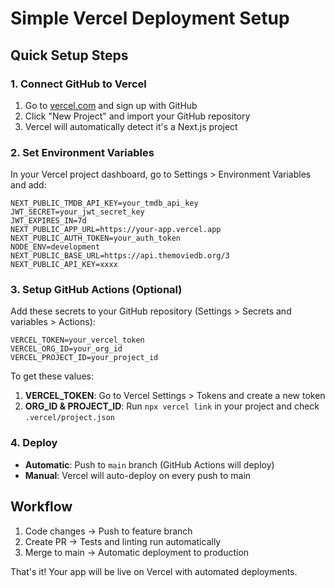 # Simple Vercel Deployment Setup

## Quick Setup Steps

### 1. Connect GitHub to Vercel

1. Go to [vercel.com](https://vercel.com) and sign up with GitHub
2. Click "New Project" and import your GitHub repository
3. Vercel will automatically detect it's a Next.js project

### 2. Set Environment Variables

In your Vercel project dashboard, go to Settings > Environment Variables and add:

```
NEXT_PUBLIC_TMDB_API_KEY=your_tmdb_api_key
JWT_SECRET=your_jwt_secret_key
JWT_EXPIRES_IN=7d
NEXT_PUBLIC_APP_URL=https://your-app.vercel.app
NEXT_PUBLIC_AUTH_TOKEN=your_auth_token
NODE_ENV=development
NEXT_PUBLIC_BASE_URL=https://api.themoviedb.org/3
NEXT_PUBLIC_API_KEY=xxxx
```

### 3. Setup GitHub Actions (Optional)

Add these secrets to your GitHub repository (Settings > Secrets and variables > Actions):

```
VERCEL_TOKEN=your_vercel_token
VERCEL_ORG_ID=your_org_id
VERCEL_PROJECT_ID=your_project_id
```

To get these values:

1. **VERCEL_TOKEN**: Go to Vercel Settings > Tokens and create a new token
2. **ORG_ID & PROJECT_ID**: Run `npx vercel link` in your project and check `.vercel/project.json`

### 4. Deploy

- **Automatic**: Push to `main` branch (GitHub Actions will deploy)
- **Manual**: Vercel will auto-deploy on every push to main

## Workflow

1. Code changes → Push to feature branch
2. Create PR → Tests and linting run automatically
3. Merge to main → Automatic deployment to production

That's it! Your app will be live on Vercel with automated deployments.
